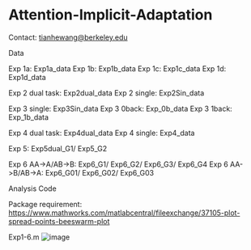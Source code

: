 # Attention-Implicit-Adaptation

Contact: tianhewang@berkeley.edu

Data

Exp 1a: Exp1a_data
Exp 1b: Exp1b_data 
Exp 1c: Exp1c_data
Exp 1d: Exp1d_data

Exp 2 dual task: Exp2dual_data
Exp 2 single: Exp2Sin_data

Exp 3 single: Exp3Sin_data
Exp 3 0back: Exp_0b_data
Exp 3 1back: Exp_1b_data

Exp 4 dual task: Exp4dual_data
Exp 4 single: Exp4_data

Exp 5: Exp5dual_G1/ Exp5_G2

Exp 6 AA->A/AB->B: Exp6_G1/ Exp6_G2/ Exp6_G3/ Exp6_G4
Exp 6 AA->B/AB->A: Exp6_G01/ Exp6_G02/ Exp6_G03


Analysis Code

Package requirement: https://www.mathworks.com/matlabcentral/fileexchange/37105-plot-spread-points-beeswarm-plot

Exp1-6.m
![image](https://github.com/user-attachments/assets/938f8e9b-960c-4120-952c-dda9ac760b1c)

